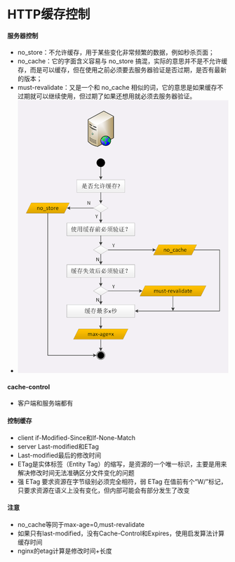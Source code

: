 # HTTP缓存控制
#### 服务器控制
* no_store：不允许缓存，用于某些变化非常频繁的数据，例如秒杀页面；
* no_cache：它的字面含义容易与 no_store 搞混，实际的意思并不是不允许缓存，而是可以缓存，但在使用之前必须要去服务器验证是否过期，是否有最新的版本；
* must-revalidate：又是一个和 no_cache 相似的词，它的意思是如果缓存不过期就可以继续使用，但过期了如果还想用就必须去服务器验证。
* ![8a67535620ab9c7764560363f83982b2](media/15636770588929/8a67535620ab9c7764560363f83982b2.png)

#### cache-control
* 客户端和服务端都有

#### 控制缓存
* client if-Modified-Since和If-None-Match
* server Last-modified和ETag
* Last-modified最后的修改时间
* ETag是实体标签（Entity Tag）的缩写，是资源的一个唯一标识，主要是用来解决修改时间无法准确区分文件变化的问题
* 强 ETag 要求资源在字节级别必须完全相符，弱 ETag 在值前有个“W/”标记，只要求资源在语义上没有变化，但内部可能会有部分发生了改变

#### 注意
* no_cache等同于max-age=0,must-revalidate
* 如果只有last-modified，没有Cache-Control和Expires，使用启发算法计算缓存时间
* nginx的etag计算是修改时间+长度